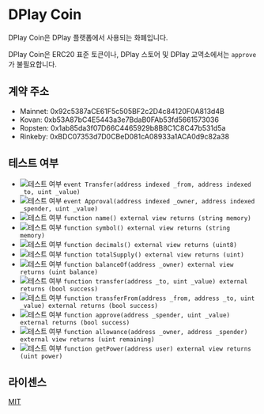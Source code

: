# DPlay Coin
DPlay Coin은 DPlay 플랫폼에서 사용되는 화폐입니다.

DPlay Coin은 ERC20 표준 토큰이나, DPlay 스토어 및 DPlay 교역소에서는 `approve`가 불필요합니다.

## 계약 주소
- Mainnet: 0x92c5387aCE61F5c505BF2c2D4c84120F0A813d4B
- Kovan: 0xb53A87bC4E5443a3e7BdaB0FAb53fd5661573036
- Ropsten: 0x1ab85da3f07D66C4465929b8B8C1C8C47b531d5a
- Rinkeby: 0xBDC07353d7D0CBeD081cA08933a1ACA0d9c82a38

## 테스트 여부
- ![테스트 여부](https://img.shields.io/badge/테스트%20여부-yes-brightgreen.svg) `event Transfer(address indexed _from, address indexed _to, uint _value)`
- ![테스트 여부](https://img.shields.io/badge/테스트%20여부-yes-brightgreen.svg) `event Approval(address indexed _owner, address indexed _spender, uint _value)`
- ![테스트 여부](https://img.shields.io/badge/테스트%20여부-yes-brightgreen.svg) `function name() external view returns (string memory)`
- ![테스트 여부](https://img.shields.io/badge/테스트%20여부-yes-brightgreen.svg) `function symbol() external view returns (string memory)`
- ![테스트 여부](https://img.shields.io/badge/테스트%20여부-yes-brightgreen.svg) `function decimals() external view returns (uint8)`
- ![테스트 여부](https://img.shields.io/badge/테스트%20여부-yes-brightgreen.svg) `function totalSupply() external view returns (uint)`
- ![테스트 여부](https://img.shields.io/badge/테스트%20여부-yes-brightgreen.svg) `function balanceOf(address _owner) external view returns (uint balance)`
- ![테스트 여부](https://img.shields.io/badge/테스트%20여부-yes-brightgreen.svg) `function transfer(address _to, uint _value) external returns (bool success)`
- ![테스트 여부](https://img.shields.io/badge/테스트%20여부-yes-brightgreen.svg) `function transferFrom(address _from, address _to, uint _value) external returns (bool success)`
- ![테스트 여부](https://img.shields.io/badge/테스트%20여부-yes-brightgreen.svg) `function approve(address _spender, uint _value) external returns (bool success)`
- ![테스트 여부](https://img.shields.io/badge/테스트%20여부-yes-brightgreen.svg) `function allowance(address _owner, address _spender) external view returns (uint remaining)`
- ![테스트 여부](https://img.shields.io/badge/테스트%20여부-yes-brightgreen.svg) `function getPower(address user) external view returns (uint power)`

## 라이센스
[MIT](LICENSE)